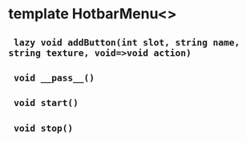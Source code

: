 # template HotbarMenu<>


## ` lazy void addButton(int slot, string name, string texture, void=>void action)`


## ` void __pass__()`


## ` void start()`


## ` void stop()`





